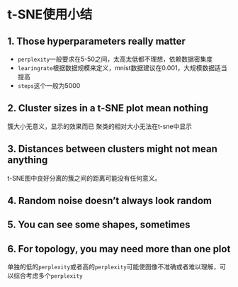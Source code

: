 # t-SNE使用小结

## 1. Those hyperparameters really matter

+ `perplexity`一般要求在5-50之间，太高太低都不理想，依赖数据密集度
+ `learingrate`根据数据规模来定义，mnist数据建议在0.001，大规模数据适当提高
+ `steps`这个一般为5000

## 2.  Cluster sizes in a t-SNE plot mean nothing

簇大小无意义，显示的效果而已
聚类的相对大小无法在t-sne中显示

## 3. Distances between clusters might not mean anything

t-SNE图中良好分离的簇之间的距离可能没有任何意义。

## 4. Random noise doesn’t always look random

## 5. You can see some shapes, sometimes

## 6. For topology, you may need more than one plot

单独的低的`perplexity`或者高的`perplexity`可能使图像不准确或者难以理解，可以综合考虑多个`perplexity`
